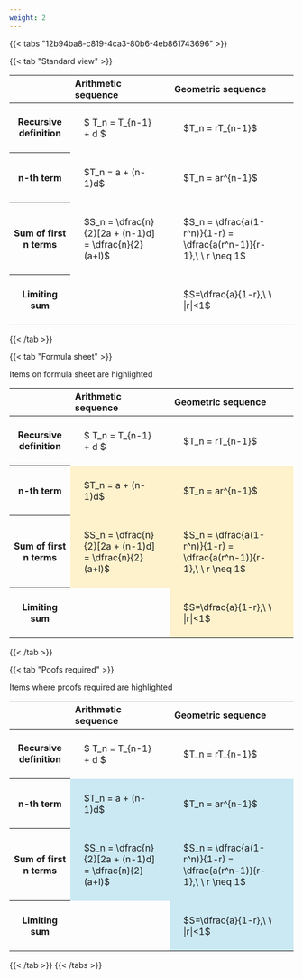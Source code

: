 ```yaml
---
weight: 2
---
```


{{< tabs "12b94ba8-c819-4ca3-80b6-4eb861743696" >}}

{{< tab "Standard view" >}}

<style type="text/css">
#T_0884a th.col_heading {
  text-align: left;
  font-size: 1em;
}
#T_0884a td {
  text-align: left;
  font-size: 1em;
  padding: 1.5em;
}
</style>
<table id="T_0884a">
  <thead>
    <tr>
      <th class="blank level0" >&nbsp;</th>
      <th id="T_0884a_level0_col0" class="col_heading level0 col0" >Arithmetic sequence</th>
      <th id="T_0884a_level0_col1" class="col_heading level0 col1" >Geometric sequence</th>
    </tr>
  </thead>
  <tbody>
    <tr>
      <th id="T_0884a_level0_row0" class="row_heading level0 row0" >Recursive definition</th>
      <td id="T_0884a_row0_col0" class="data row0 col0" >$ T_n = T_{n-1} + d $</td>
      <td id="T_0884a_row0_col1" class="data row0 col1" >$T_n = rT_{n-1}$</td>
    </tr>
    <tr>
      <th id="T_0884a_level0_row1" class="row_heading level0 row1" >n-th term</th>
      <td id="T_0884a_row1_col0" class="data row1 col0" >$T_n = a + (n-1)d$</td>
      <td id="T_0884a_row1_col1" class="data row1 col1" >$T_n = ar^{n-1}$</td>
    </tr>
    <tr>
      <th id="T_0884a_level0_row2" class="row_heading level0 row2" >Sum of first n terms</th>
      <td id="T_0884a_row2_col0" class="data row2 col0" >$S_n = \dfrac{n}{2}[2a + (n-1)d] = \dfrac{n}{2}(a+l)$</td>
      <td id="T_0884a_row2_col1" class="data row2 col1" >$S_n = \dfrac{a(1-r^n)}{1-r} = \dfrac{a(r^n-1)}{r-1},\ \  r \neq 1$</td>
    </tr>
    <tr>
      <th id="T_0884a_level0_row3" class="row_heading level0 row3" >Limiting sum</th>
      <td id="T_0884a_row3_col0" class="data row3 col0" ></td>
      <td id="T_0884a_row3_col1" class="data row3 col1" >$S=\dfrac{a}{1-r},\ \ |r|<1$</td>
    </tr>
  </tbody>
</table>
{{< /tab >}}

{{< tab "Formula sheet" >}}

Items on formula sheet are highlighted 
<br>
<style type="text/css">
#T_e5cf5 th.col_heading {
  text-align: left;
  font-size: 1em;
}
#T_e5cf5 td {
  text-align: left;
  font-size: 1em;
  padding: 1.5em;
}
#T_e5cf5_row0_col0, #T_e5cf5_row0_col1, #T_e5cf5_row3_col0 {
  background-color: rgba(0,0,0,0);
}
#T_e5cf5_row1_col0, #T_e5cf5_row1_col1, #T_e5cf5_row2_col0, #T_e5cf5_row2_col1, #T_e5cf5_row3_col1 {
  background-color: rgba(255,194,10, 0.2);
}
</style>
<table id="T_e5cf5">
  <thead>
    <tr>
      <th class="blank level0" >&nbsp;</th>
      <th id="T_e5cf5_level0_col0" class="col_heading level0 col0" >Arithmetic sequence</th>
      <th id="T_e5cf5_level0_col1" class="col_heading level0 col1" >Geometric sequence</th>
    </tr>
  </thead>
  <tbody>
    <tr>
      <th id="T_e5cf5_level0_row0" class="row_heading level0 row0" >Recursive definition</th>
      <td id="T_e5cf5_row0_col0" class="data row0 col0" >$ T_n = T_{n-1} + d $</td>
      <td id="T_e5cf5_row0_col1" class="data row0 col1" >$T_n = rT_{n-1}$</td>
    </tr>
    <tr>
      <th id="T_e5cf5_level0_row1" class="row_heading level0 row1" >n-th term</th>
      <td id="T_e5cf5_row1_col0" class="data row1 col0" >$T_n = a + (n-1)d$</td>
      <td id="T_e5cf5_row1_col1" class="data row1 col1" >$T_n = ar^{n-1}$</td>
    </tr>
    <tr>
      <th id="T_e5cf5_level0_row2" class="row_heading level0 row2" >Sum of first n terms</th>
      <td id="T_e5cf5_row2_col0" class="data row2 col0" >$S_n = \dfrac{n}{2}[2a + (n-1)d] = \dfrac{n}{2}(a+l)$</td>
      <td id="T_e5cf5_row2_col1" class="data row2 col1" >$S_n = \dfrac{a(1-r^n)}{1-r} = \dfrac{a(r^n-1)}{r-1},\ \  r \neq 1$</td>
    </tr>
    <tr>
      <th id="T_e5cf5_level0_row3" class="row_heading level0 row3" >Limiting sum</th>
      <td id="T_e5cf5_row3_col0" class="data row3 col0" ></td>
      <td id="T_e5cf5_row3_col1" class="data row3 col1" >$S=\dfrac{a}{1-r},\ \ |r|<1$</td>
    </tr>
  </tbody>
</table>
{{< /tab >}}

{{< tab "Poofs required" >}}

Items where proofs required are highlighted 
<br>
<style type="text/css">
#T_912cc th.col_heading {
  text-align: left;
  font-size: 1em;
}
#T_912cc td {
  text-align: left;
  font-size: 1em;
  padding: 1.5em;
}
#T_912cc_row0_col0, #T_912cc_row0_col1, #T_912cc_row3_col0 {
  background-color: rgba(0,0,0,0);
}
#T_912cc_row1_col0, #T_912cc_row1_col1, #T_912cc_row2_col0, #T_912cc_row2_col1, #T_912cc_row3_col1 {
  background-color: rgba(0,150,200, 0.2);
}
</style>
<table id="T_912cc">
  <thead>
    <tr>
      <th class="blank level0" >&nbsp;</th>
      <th id="T_912cc_level0_col0" class="col_heading level0 col0" >Arithmetic sequence</th>
      <th id="T_912cc_level0_col1" class="col_heading level0 col1" >Geometric sequence</th>
    </tr>
  </thead>
  <tbody>
    <tr>
      <th id="T_912cc_level0_row0" class="row_heading level0 row0" >Recursive definition</th>
      <td id="T_912cc_row0_col0" class="data row0 col0" >$ T_n = T_{n-1} + d $</td>
      <td id="T_912cc_row0_col1" class="data row0 col1" >$T_n = rT_{n-1}$</td>
    </tr>
    <tr>
      <th id="T_912cc_level0_row1" class="row_heading level0 row1" >n-th term</th>
      <td id="T_912cc_row1_col0" class="data row1 col0" >$T_n = a + (n-1)d$</td>
      <td id="T_912cc_row1_col1" class="data row1 col1" >$T_n = ar^{n-1}$</td>
    </tr>
    <tr>
      <th id="T_912cc_level0_row2" class="row_heading level0 row2" >Sum of first n terms</th>
      <td id="T_912cc_row2_col0" class="data row2 col0" >$S_n = \dfrac{n}{2}[2a + (n-1)d] = \dfrac{n}{2}(a+l)$</td>
      <td id="T_912cc_row2_col1" class="data row2 col1" >$S_n = \dfrac{a(1-r^n)}{1-r} = \dfrac{a(r^n-1)}{r-1},\ \  r \neq 1$</td>
    </tr>
    <tr>
      <th id="T_912cc_level0_row3" class="row_heading level0 row3" >Limiting sum</th>
      <td id="T_912cc_row3_col0" class="data row3 col0" ></td>
      <td id="T_912cc_row3_col1" class="data row3 col1" >$S=\dfrac{a}{1-r},\ \ |r|<1$</td>
    </tr>
  </tbody>
</table>
{{< /tab >}}
{{< /tabs >}}